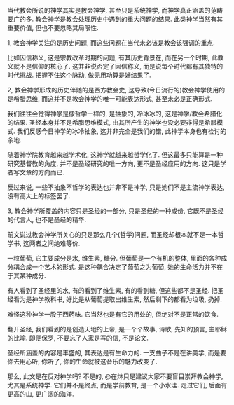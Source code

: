 当代教会所说的神学其实是教会神学, 甚至只是系统神学, 而神学真正涵盖的范畴要广的多. 教会神学是教会处理历史中遇到的重大问题的结果. 此类神学当然有其重要价值, 但也不要忽略其局限性.

1, 教会神学关注的是历史问题, 而这些问题在当代未必该是教会该强调的重点.

比如因信称义, 这是宗教改革时期的问题, 有其历史背景在, 而在另一个时期, 此教义就不是信仰的核心了. 这并非说否定了因信称义, 而是说每个时代都有其独特的时代挑战. 把握不住这个脉动,  做无用功算是好结果了.

2, 教会神学形成的历史伴随的是西方教会史, 这导致(今日流行的)教会神学使用的是希腊思维, 而这并不是教会神学的唯一可能表达形式, 甚至未必是正确形式.

我们往往会觉得神学是像哲学一样的, 是抽象的, 冷冰冰的, 这是神学/教会希腊化的结果. 圣经本身并不是希腊思维模式, 由其所产生的神学也没必要非得是希腊模式.  我们反感今日神学的冰冷抽象, 这并非完全是我们的错, 此神学本身也有检讨的余地.

随着神学院教育越来越学术化, 这神学就越来越哲学化了. 但这最多只能算是一种研究基督教的角度, 并不是圣经研究的唯一方向, 更不是圣经应用的方向.  这只是学者写文章的方向而已.

反过来说, 一些不抽象不哲学的表达也并非不是神学, 只是她们不是主流神学表达, 没有高大上的标签罢了.

3, 教会神学所覆盖的内容只是圣经的一部分, 只是圣经的一种成份, 它既不是圣经的代言人, 也不是圣经的精华.

前文说过教会神学所关心的只是那么几个(哲学)问题, 而圣经却根本就不是一本哲学书, 这两者之间绝难等价.

一粒葡萄, 它主要成分是水, 维生素, 糖分. 但葡萄是一个有机的整体, 里面的各种成分耦合成一个艺术的形式. 是这种耦合决定了葡萄之为葡萄, 她的生命活力并不在于其某种成分.

有人看到了圣经里的水, 有的看到了维生素, 有的看到糖, 但这些都不是圣经. 把圣经看为是神学教科书, 好比是从葡萄提取出维生素, 然后剩下的都看为垃圾, 扔掉.

难怪这种神学一股子西药味. 它当然也是有它的用处的, 但绝对不是正常的饮食.

翻开圣经, 我们看到的是创造天地的上帝, 是一个个故事, 诗歌, 先知的预言, 主耶稣的比喻. 即便保罗, 不要忘了人家是写的信, 不是论文.

圣经所涵盖的内容是丰盛的, 其表达是有生命力的. 一支曲子不是在讲美学, 而是要你去用心听, 你听了, 你的生命就被这音乐的魅力改变了.

那么, 此文是在反对神学吗? 不是的, @在炑只是建议大家不要盲目崇拜教会神学, 尤其是系统神学. 它们并不是终点, 而是学前教育, 是一个小水洼. 走过它们, 后面有更高的山, 更广阔的海洋.
